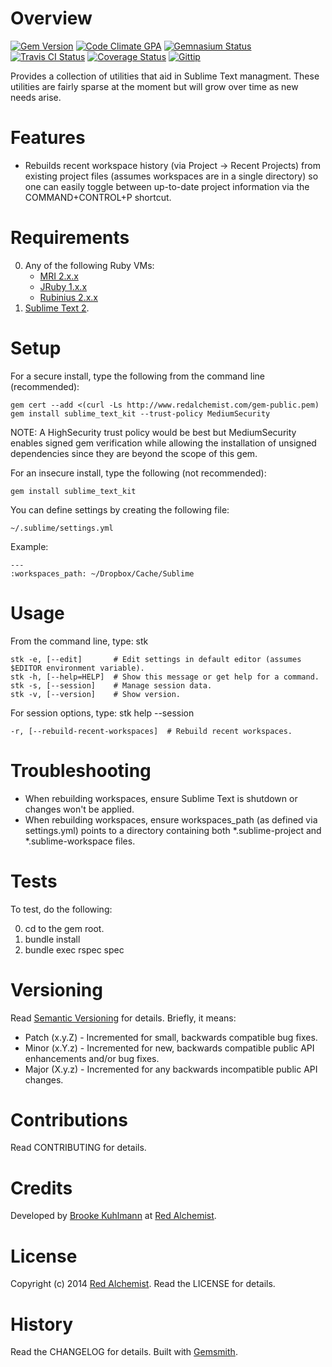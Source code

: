 # Overview

[![Gem Version](https://badge.fury.io/rb/sublime_text_kit.png)](http://badge.fury.io/rb/sublime_text_kit)
[![Code Climate GPA](https://codeclimate.com/github/bkuhlmann/sublime_text_kit.png)](https://codeclimate.com/github/bkuhlmann/sublime_text_kit)
[![Gemnasium Status](https://gemnasium.com/bkuhlmann/sublime_text_kit.png)](https://gemnasium.com/bkuhlmann/sublime_text_kit)
[![Travis CI Status](https://secure.travis-ci.org/bkuhlmann/sublime_text_kit.png)](http://travis-ci.org/bkuhlmann/sublime_text_kit)
[![Coverage Status](https://coveralls.io/repos/bkuhlmann/sublime_text_kit/badge.png)](https://coveralls.io/r/bkuhlmann/sublime_text_kit)
[![Gittip](http://img.shields.io/gittip/bkuhlmann.svg)](https://www.gittip.com/bkuhlmann)

Provides a collection of utilities that aid in Sublime Text managment. These utilities are fairly sparse at the
moment but will grow over time as new needs arise.

# Features

* Rebuilds recent workspace history (via Project -> Recent Projects) from existing project files (assumes
  workspaces are in a single directory) so one can easily toggle between up-to-date project information via
  the COMMAND+CONTROL+P shortcut.

# Requirements

0. Any of the following Ruby VMs:
    * [MRI 2.x.x](http://www.ruby-lang.org)
    * [JRuby 1.x.x](http://jruby.org)
    * [Rubinius 2.x.x](http://rubini.us)
0. [Sublime Text 2](http://www.sublimetext.com).

# Setup

For a secure install, type the following from the command line (recommended):

    gem cert --add <(curl -Ls http://www.redalchemist.com/gem-public.pem)
    gem install sublime_text_kit --trust-policy MediumSecurity

NOTE: A HighSecurity trust policy would be best but MediumSecurity enables signed gem verification while
allowing the installation of unsigned dependencies since they are beyond the scope of this gem.

For an insecure install, type the following (not recommended):

    gem install sublime_text_kit

You can define settings by creating the following file:

    ~/.sublime/settings.yml

Example:

    ---
    :workspaces_path: ~/Dropbox/Cache/Sublime

# Usage

From the command line, type: stk

    stk -e, [--edit]       # Edit settings in default editor (assumes $EDITOR environment variable).
    stk -h, [--help=HELP]  # Show this message or get help for a command.
    stk -s, [--session]    # Manage session data.
    stk -v, [--version]    # Show version.

For session options, type: stk help --session

    -r, [--rebuild-recent-workspaces]  # Rebuild recent workspaces.

# Troubleshooting

* When rebuilding workspaces, ensure Sublime Text is shutdown or changes won't be applied.
* When rebuilding workspaces, ensure workspaces_path (as defined via settings.yml) points to a directory containing
  both *.sublime-project and *.sublime-workspace files.

# Tests

To test, do the following:

0. cd to the gem root.
0. bundle install
0. bundle exec rspec spec

# Versioning

Read [Semantic Versioning](http://semver.org) for details. Briefly, it means:

* Patch (x.y.Z) - Incremented for small, backwards compatible bug fixes.
* Minor (x.Y.z) - Incremented for new, backwards compatible public API enhancements and/or bug fixes.
* Major (X.y.z) - Incremented for any backwards incompatible public API changes.

# Contributions

Read CONTRIBUTING for details.

# Credits

Developed by [Brooke Kuhlmann](http://www.redalchemist.com) at [Red Alchemist](http://www.redalchemist.com).

# License

Copyright (c) 2014 [Red Alchemist](http://www.redalchemist.com).
Read the LICENSE for details.

# History

Read the CHANGELOG for details.
Built with [Gemsmith](https://github.com/bkuhlmann/gemsmith).
